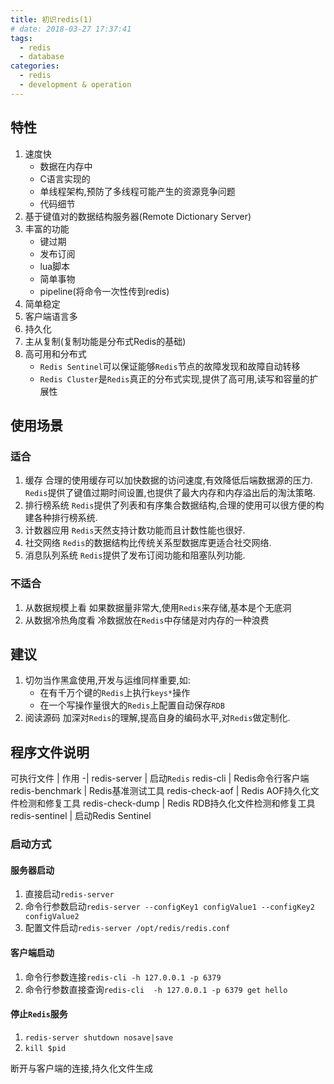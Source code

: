 ```yaml
---
title: 初识redis(1)
# date: 2018-03-27 17:37:41
tags:
  - redis
  - database
categories: 
  - redis
  - development & operation
---
```


## 特性

1. 速度快
	- 数据在内存中
	- C语言实现的
	- 单线程架构,预防了多线程可能产生的资源竞争问题
	- 代码细节
2. 基于键值对的数据结构服务器(Remote Dictionary Server)
3. 丰富的功能
	- 键过期
	- 发布订阅
	- lua脚本
	- 简单事物
	- pipeline(将命令一次性传到redis)
4. 简单稳定
5. 客户端语言多
6. 持久化
7. 主从复制(复制功能是分布式Redis的基础)
8. 高可用和分布式
	- `Redis Sentinel`可以保证能够`Redis`节点的故障发现和故障自动转移
	- `Redis Cluster`是`Redis`真正的分布式实现,提供了高可用,读写和容量的扩展性

## 使用场景

### 适合

1. 缓存
合理的使用缓存可以加快数据的访问速度,有效降低后端数据源的压力.
`Redis`提供了键值过期时间设置,也提供了最大内存和内存溢出后的淘汰策略.
2. 排行榜系统
`Redis`提供了列表和有序集合数据结构,合理的使用可以很方便的构建各种排行榜系统.
3. 计数器应用
`Redis`天然支持计数功能而且计数性能也很好.
4. 社交网络
`Redis`的数据结构比传统关系型数据库更适合社交网络.
5. 消息队列系统
`Redis`提供了发布订阅功能和阻塞队列功能.

### 不适合

1. 从数据规模上看
如果数据量非常大,使用`Redis`来存储,基本是个无底洞
2. 从数据冷热角度看
冷数据放在`Redis`中存储是对内存的一种浪费

## 建议

1. 切勿当作黑盒使用,开发与运维同样重要,如:
	- 在有千万个键的`Redis`上执行`keys*`操作
	- 在一个写操作量很大的`Redis`上配置自动保存`RDB`
2. 阅读源码
加深对`Redis`的理解,提高自身的编码水平,对`Redis`做定制化.

## 程序文件说明

可执行文件 | 作用
-|
redis-server | 启动`Redis`
redis-cli | Redis命令行客户端
redis-benchmark | Redis基准测试工具
redis-check-aof | Redis AOF持久化文件检测和修复工具
redis-check-dump | Redis RDB持久化文件检测和修复工具
redis-sentinel | 启动Redis Sentinel

### 启动方式

#### 服务器启动

1. 直接启动`redis-server`
2. 命令行参数启动`redis-server --configKey1 configValue1 --configKey2 configValue2`
3. 配置文件启动`redis-server /opt/redis/redis.conf`

#### 客户端启动

1. 命令行参数连接`redis-cli -h 127.0.0.1 -p 6379`
2. 命令行参数直接查询`redis-cli  -h 127.0.0.1 -p 6379 get hello`

#### 停止`Redis`服务

1. `redis-server shutdown nosave|save`
2. `kill $pid`

断开与客户端的连接,持久化文件生成





